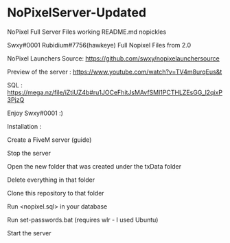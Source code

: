# NoPixelServer-Updated
NoPixel Full Server Files working
README.md
nopickles

Swxy#0001 Rubidium#7756(hawkeye) Full Nopixel Files from 2.0

NoPixel Launchers Source: https://github.com/swxy/nopixelaunchersource

Preview of the server : https://www.youtube.com/watch?v=TV4m8urqEus&t

SQL : https://mega.nz/file/iZtiUZ4b#ru1JOCeFhitJsMAvfSMl1PCTHLZEsGG_l2qixP3PjzQ

Enjoy Swxy#0001 :)

Installation :

Create a FiveM server (guide)

Stop the server

Open the new folder that was created under the txData folder

Delete everything in that folder

Clone this repository to that folder

Run <nopixel.sql> in your database

Run set-passwords.bat (requires wlr - I used Ubuntu)

Start the server

